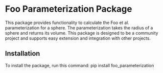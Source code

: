 # Foo Parameterization Package

This package provides functionality to calculate the Foo et al. parameterization for a sphere. The parameterization takes the radius of a sphere and returns its volume. This package is designed to be a community project and supports easy extension and integration with other projects.

## Installation

To install the package, run this command:
pip install foo_parameterization